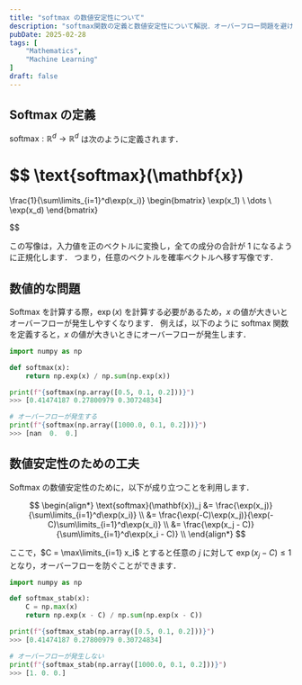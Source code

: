 ```yaml
---
title: "softmax の数値安定性について"
description: "softmax関数の定義と数値安定性について解説．オーバーフロー問題を避けるための工夫として，最大値を引く手法を紹介．"
pubDate: 2025-02-28
tags: [
    "Mathematics",
    "Machine Learning"
]
draft: false
---
```



## Softmax の定義

$\text{softmax}:\mathbb R^d\to\mathbb R^d$ は次のように定義されます．

$$
\text{softmax}(\mathbf{x})
=
\frac{1}{\sum\limits_{i=1}^d\exp(x_i)}
\begin{bmatrix}
\exp(x_1) \\
\dots \\
\exp(x_d)
\end{bmatrix}

$$

この写像は，入力値を正のベクトルに変換し，全ての成分の合計が 1 になるように正規化します．
つまり，任意のベクトルを確率ベクトルへ移す写像です．

## 数値的な問題

Softmax を計算する際，$\exp(x)$ を計算する必要があるため，$x$ の値が大きいとオーバーフローが発生しやすくなります．
例えば，以下のように softmax 関数を定義すると，$x$ の値が大きいときにオーバーフローが発生します．

```python
import numpy as np

def softmax(x):
    return np.exp(x) / np.sum(np.exp(x))

print(f"{softmax(np.array([0.5, 0.1, 0.2]))}")
>>> [0.41474187 0.27800979 0.30724834]

# オーバーフローが発生する
print(f"{softmax(np.array([1000.0, 0.1, 0.2]))}")
>>> [nan  0.  0.]
```

## 数値安定性のための工夫

Softmax の数値安定性のために，以下が成り立つことを利用します．

$$
\begin{align*}
\text{softmax}(\mathbf{x})_j
&= \frac{\exp(x_j)}{\sum\limits_{i=1}^d\exp(x_i)} \\
&= \frac{\exp(-C)\exp(x_j)}{\exp(-C)\sum\limits_{i=1}^d\exp(x_i)} \\
&= \frac{\exp(x_j - C)}{\sum\limits_{i=1}^d\exp(x_i - C)} \\
\end{align*}
$$

ここで，$C = \max\limits_{i=1} x_i$ とすると任意の $j$ に対して $\exp(x_j - C)\le 1$ となり，オーバーフローを防ぐことができます．

```python
import numpy as np

def softmax_stab(x):
    C = np.max(x)
    return np.exp(x - C) / np.sum(np.exp(x - C))

print(f"{softmax_stab(np.array([0.5, 0.1, 0.2]))}")
>>> [0.41474187 0.27800979 0.30724834]

# オーバーフローが発生しない
print(f"{softmax_stab(np.array([1000.0, 0.1, 0.2]))}")
>>> [1. 0. 0.]
```
